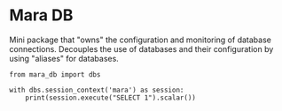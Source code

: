 # Mara DB

Mini package that "owns" the configuration and monitoring of database connections. Decouples the use of databases 
and their configuration by using "aliases" for databases. 

```
from mara_db import dbs

with dbs.session_context('mara') as session: 
    print(session.execute("SELECT 1").scalar())
```      


